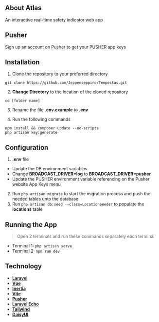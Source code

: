 ## About Atlas

An interactive real-time safety indicator web app

## Pusher

Sign up an account on [Pusher](https://pusher.com/) to get your PUSHER app keys

## Installation

1. Clone the repository to your preferred directory
```
git clone https://github.com/Jeppenseppiro/Tempestas.git
```

2. **Change Directory** to the location of the cloned repository
```
cd [folder name]
```

3. Rename the file **.env.example** to **.env**

4. Run the following commands
```
npm install && composer update --no-scripts
php artisan key:generate
```

## Configuration
1. **.env** file
  - Update the DB environment variables
  - Change **BROADCAST_DRIVER=log** to **BROADCAST_DRIVER=pusher**
  - Update the PUSHER environment variable referencing on the Pusher website App Keys menu

2. Run ``` php artisan migrate ``` to start the migration process and push the needed tables unto the database
3. Run ``` php artisan db:seed --class=LocationSeeder ``` to populate the **locations** table


## Running the App
> Open 2 terminals and run these commands separately each terminal
- Terminal 1: ``` php artisan serve ```
- Terminal 2: ``` npm run dev ```

## Technology
- **[Laravel](https://laravel.com/)**
- **[Vue](https://vuejs.org/)**
- **[Inertia](https://inertiajs.com/)**
- **[Vite](https://vitejs.dev/)**
- **[Pusher](https://pusher.com/)**
- **[Laravel Echo](https://github.com/laravel/echo)**
- **[Tailwind](https://tailwindcss.com/)**
- **[DaisyUI](https://daisyui.com/)**

